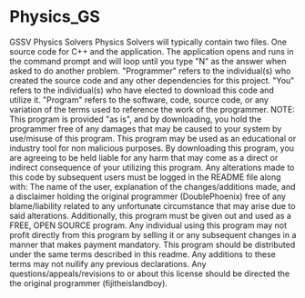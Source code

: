 # Physics_GS
GSSV Physics Solvers
Physics Solvers will typically contain two files. One source code for C++ and the application.
The application opens and runs in the command prompt and will loop until you type "N" as the answer when asked to do another problem.
"Programmer" refers to the individual(s) who created the source code and any other dependencies for this project.
"You" refers to the individual(s) who have elected to download this code and utilize it.
"Program" refers to the software, code, source code, or any variation of the terms used to reference the work of the programmer.
NOTE: This program is provided "as is", and by downloading, you hold the programmer free of any damages that may be caused to your system
by use/misuse of this program. This program may be used as an educational or industry tool for non malicious purposes. By downloading this 
program, you are agreeing to be held liable for any harm that may come as a direct or indirect consequence of your utilizing this program.
Any alterations made to this code by subsequent users must be logged in the README file along with:
The name of the user, explanation of the changes/additions made, and a disclaimer holding the original programmer (DoublePhoenix) free of any blame/liability related to any unfortunate circumstance that may arise due to said alterations.
Additionally, this program must be given out and used as a FREE, OPEN SOURCE program. 
Any individual using this program may not profit directly from this program by selling it or any subsequent changes in a manner that makes payment mandatory.
This program should be distributed under the same terms described in this readme. Any additions to these terms may not nullify any previous declarations. Any questions/appeals/revisions to or about this license should be directed the the original programmer (fijitheislandboy).
